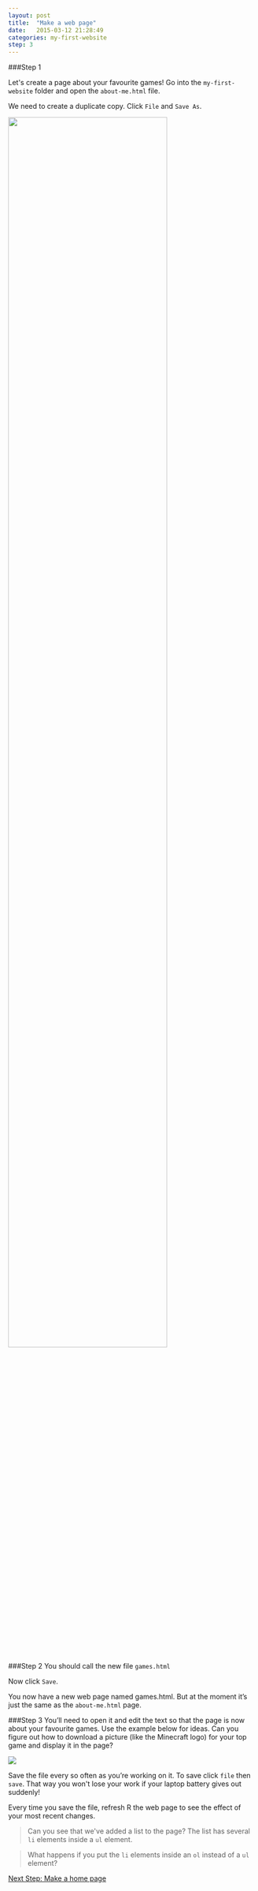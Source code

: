 ```yaml
---
layout: post
title:  "Make a web page"
date:   2015-03-12 21:28:49
categories: my-first-website
step: 3
---
```



###Step 1

Let's create a page about your favourite games! Go into the `my-first-website` folder and open the
`about-me.html` file.

We need to create a duplicate copy. Click `File` and `Save As`.

<img src="{{site.baseurl}}/assets/make-a-webpage-saveas.png" width="80%" />

###Step 2
You should call the new file `games.html`

Now click `Save`.

You now have a new web page named games.html. But at the moment it’s just the same as the
`about-me.html` page.

###Step 3
You’ll need to open it and edit the text so that the page is now about your favourite games. Use the example below for ideas. Can you figure out how to download a picture (like the Minecraft logo) for your top game and display it in the page?

<img src="{{site.baseurl}}/assets/create-page-games.png" />


Save the file every so often as you’re working on it. To save click `file` then `save`. That way you won't lose your work if your laptop battery gives out suddenly!

Every time you save the file, refresh R the web page to see the effect of your most recent changes.

>Can you see that we've added a list to the page? The list has several `li` elements inside a `ul` element.

>What happens if you put the `li` elements inside an `ol` instead of a `ul` element?

<a href="{{site.baseurl}}{% post_url 2015-03-13-make-a-homepage %}" class="btn next-step pull-right">Next Step: Make a home page</a>

